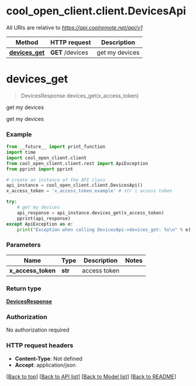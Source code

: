 # cool_open_client.client.DevicesApi

All URIs are relative to *https://api.coolremote.net/api/v1*

Method | HTTP request | Description
------------- | ------------- | -------------
[**devices_get**](DevicesApi.md#devices_get) | **GET** /devices | get my devices

# **devices_get**
> DevicesResponse devices_get(x_access_token)

get my devices

get my devices

### Example
```python
from __future__ import print_function
import time
import cool_open_client.client
from cool_open_client.client.rest import ApiException
from pprint import pprint

# create an instance of the API class
api_instance = cool_open_client.client.DevicesApi()
x_access_token = 'x_access_token_example' # str | access token

try:
    # get my devices
    api_response = api_instance.devices_get(x_access_token)
    pprint(api_response)
except ApiException as e:
    print("Exception when calling DevicesApi->devices_get: %s\n" % e)
```

### Parameters

Name | Type | Description  | Notes
------------- | ------------- | ------------- | -------------
 **x_access_token** | **str**| access token | 

### Return type

[**DevicesResponse**](DevicesResponse.md)

### Authorization

No authorization required

### HTTP request headers

 - **Content-Type**: Not defined
 - **Accept**: application/json

[[Back to top]](#) [[Back to API list]](../README.md#documentation-for-api-endpoints) [[Back to Model list]](../README.md#documentation-for-models) [[Back to README]](../README.md)

